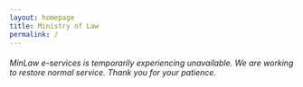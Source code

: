 ```yaml
---
layout: homepage
title: Ministry of Law
permalink: /
---
```

<!-- Type your notification here - the notification bar will not appear if this is empty. For other changes, refer to _data/homepage.yml to edit the homepage -->
###### MinLaw e-services is temporarily experiencing unavailable.  We are working to restore normal service. Thank you for your patience.

